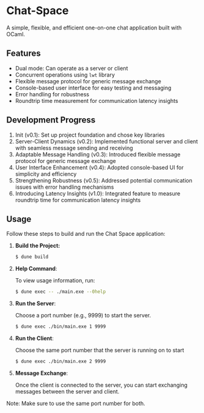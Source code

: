 Chat-Space
==========

A simple, flexible, and efficient one-on-one chat application built with OCaml.

Features
--------

* Dual mode: Can operate as a server or client
* Concurrent operations using `lwt` library
* Flexible message protocol for generic message exchange
* Console-based user interface for easy testing and messaging
* Error handling for robustness
* Roundtrip time measurement for communication latency insights

Development Progress
-------------------

1. Init (v0.1): Set up project foundation and chose key libraries
2. Server-Client Dynamics (v0.2): Implemented functional server and client with seamless message sending and receiving
3. Adaptable Message Handling (v0.3): Introduced flexible message protocol for generic message exchange
4. User Interface Enhancement (v0.4): Adopted console-based UI for simplicity and efficiency
5. Strengthening Robustness (v0.5): Addressed potential communication issues with error handling mechanisms
6. Introducing Latency Insights (v1.0): Integrated feature to measure roundtrip time for communication latency insights

## Usage

Follow these steps to build and run the Chat Space application:

1. **Build the Project:**
   ```bash
   $ dune build
    ```
2. **Help Command**:

    To view usage information, run:
    ```bash
    $ dune exec -- ./main.exe --0help
    ```

2. **Run the Server**:

    Choose a port number (e.g., 9999) to start the server.

    ```bash
    $ dune exec ./bin/main.exe 1 9999
    ```
3. **Run the Client**:

    Choose the same port number that the server is running on to start
    ```bash 
    $ dune exec ./bin/main.exe 2 9999
    ```
4. **Message Exchange**:

    Once the client is connected to the server, you can start exchanging messages between the server and client.

Note: Make sure to use the same port number for both.


